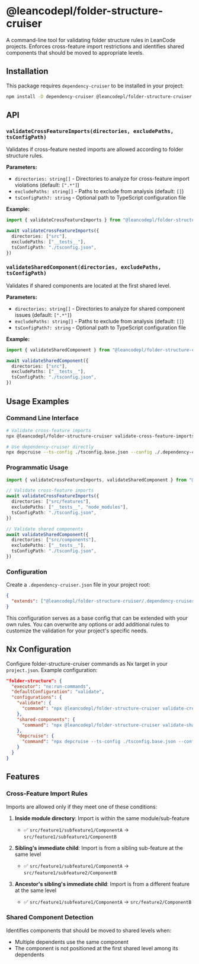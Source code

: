 # @leancodepl/folder-structure-cruiser

A command-line tool for validating folder structure rules in LeanCode projects. Enforces cross-feature import
restrictions and identifies shared components that should be moved to appropriate levels.

## Installation

This package requires `dependency-cruiser` to be installed in your project:

```sh
npm install -D dependency-cruiser @leancodepl/folder-structure-cruiser
```

## API

### `validateCrossFeatureImports(directories, excludePaths, tsConfigPath)`

Validates if cross-feature nested imports are allowed according to folder structure rules.

**Parameters:**

- `directories: string[]` - Directories to analyze for cross-feature import violations (default: `[".*"]`)
- `excludePaths: string[]` - Paths to exclude from analysis (default: `[]`)
- `tsConfigPath?: string` - Optional path to TypeScript configuration file

**Example:**

```typescript
import { validateCrossFeatureImports } from "@leancodepl/folder-structure-cruiser"

await validateCrossFeatureImports({
  directories: ["src"],
  excludePaths: ["__tests__"],
  tsConfigPath: "./tsconfig.json",
})
```

### `validateSharedComponent(directories, excludePaths, tsConfigPath)`

Validates if shared components are located at the first shared level.

**Parameters:**

- `directories: string[]` - Directories to analyze for shared component issues (default: `[".*"]`)
- `excludePaths: string[]` - Paths to exclude from analysis (default: `[]`)
- `tsConfigPath?: string` - Optional path to TypeScript configuration file

**Example:**

```typescript
import { validateSharedComponent } from "@leancodepl/folder-structure-cruiser"

await validateSharedComponent({
  directories: ["src"],
  excludePaths: ["__tests__"],
  tsConfigPath: "./tsconfig.json",
})
```

## Usage Examples

### Command Line Interface

```sh
# Validate cross-feature imports
npx @leancodepl/folder-structure-cruiser validate-cross-feature-imports --tsConfig "./tsconfig.base.json" --directory "packages/admin"

# Use dependency-cruiser directly
npx depcruise --ts-config ./tsconfig.base.json --config ./.dependency-cruiser.json ./packages/admin/.*
```

### Programmatic Usage

```typescript
import { validateCrossFeatureImports, validateSharedComponent } from "@leancodepl/folder-structure-cruiser"

// Validate cross-feature imports
await validateCrossFeatureImports({
  directories: ["src/features"],
  excludePaths: ["__tests__", "node_modules"],
  tsConfigPath: "./tsconfig.json",
})

// Validate shared components
await validateSharedComponent({
  directories: ["src/components"],
  excludePaths: ["__tests__"],
  tsConfigPath: "./tsconfig.json",
})
```

### Configuration

Create a `.dependency-cruiser.json` file in your project root:

```json
{
  "extends": ["@leancodepl/folder-structure-cruiser/.dependency-cruiser.json"]
}
```

This configuration serves as a base config that can be extended with your own rules. You can overwrite any options or
add additional rules to customize the validation for your project's specific needs.

## Nx Configuration

Configure folder-structure-cruiser commands as Nx target in your `project.json`. Example configuration:

```json
"folder-structure": {
  "executor": "nx:run-commands",
  "defaultConfiguration": "validate",
  "configurations": {
    "validate": {
      "command": "npx @leancodepl/folder-structure-cruiser validate-cross-feature-imports --tsConfig './tsconfig.base.json' --directory '{projectRoot}'"
    },
    "shared-components": {
      "command": "npx @leancodepl/folder-structure-cruiser validate-shared-components --tsConfig './tsconfig.base.json' --directory '{projectRoot}'"
    },
    "depcruise": {
      "command": "npx depcruise --ts-config ./tsconfig.base.json --config ./.dependency-cruiser.json '{projectRoot}/.*'"
    }
  }
}
```

## Features

### Cross-Feature Import Rules

Imports are allowed only if they meet one of these conditions:

1. **Inside module directory**: Import is within the same module/sub-feature
   - ✅ `src/feature1/subfeature1/ComponentA` → `src/feature1/subfeature1/ComponentB`

2. **Sibling's immediate child**: Import is from a sibling sub-feature at the same level
   - ✅ `src/feature1/subfeature1/ComponentA` → `src/feature1/subfeature2/ComponentB`

3. **Ancestor's sibling's immediate child**: Import is from a different feature at the same level
   - ✅ `src/feature1/subfeature1/ComponentA` → `src/feature2/ComponentB`

### Shared Component Detection

Identifies components that should be moved to shared levels when:

- Multiple dependents use the same component
- The component is not positioned at the first shared level among its dependents
